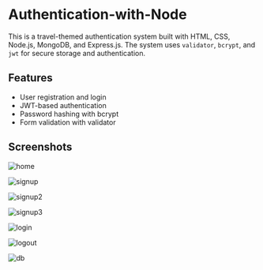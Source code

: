 # Authentication-with-Node

This is a travel-themed authentication system built with HTML, CSS, Node.js, MongoDB, and Express.js. The system uses `validator`, `bcrypt`, and `jwt` for secure storage and authentication.

## Features

- User registration and login
- JWT-based authentication
- Password hashing with bcrypt
- Form validation with validator

## Screenshots


![home](https://github.com/kiddoGirl/Authentication-with-Node/assets/103051896/82564ff8-b063-405a-91a5-c59939a99045)

![signup](https://github.com/kiddoGirl/Authentication-with-Node/assets/103051896/048ef54c-d76a-4bad-a84f-50816c31e6a7)

![signup2](https://github.com/kiddoGirl/Authentication-with-Node/assets/103051896/74810668-ef19-413c-86c8-c467def468fb)

![signup3](https://github.com/kiddoGirl/Authentication-with-Node/assets/103051896/3b22e9c1-9396-4e5a-bb01-5256c6227687)

![login](https://github.com/kiddoGirl/Authentication-with-Node/assets/103051896/7d14a80f-614e-4b0b-b508-0d2870f226b4)

![logout](https://github.com/kiddoGirl/Authentication-with-Node/assets/103051896/31493842-43d2-4dd2-9db9-75cba8987bf4)

![db](https://github.com/kiddoGirl/Authentication-with-Node/assets/103051896/23962f32-273d-4b4e-80c1-d64d15279042)








